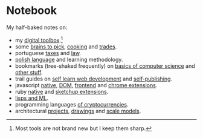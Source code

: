 # Notebook

My half-baked notes on:

- my [digital toolbox](on-toolbox.md).[^1]
- some [brains to pick](on-brains-to-pick.md), [cooking](on-cooking.md) and [trades](on-trades.md).
- portuguese [taxes](on-portuguese-tax-system.md) and [law](on-portuguese-law.md).
- [polish language](on-polish-language.md) and learning methodology.
- bookmarks (tree-shaked frequently) on [basics of computer science](on-computer-science.md) and [other stuff](on-bookmarks.md).
- trail guides on [self learn web development](trail-guide-web-development.md) and [self-publishing](trail-guide-self-publishing.md).  
- javascript [native](on-native-methods-tricks-quirks.js), [DOM](on-js-dom-html-css.html), [frontend](on-js-frontend-frameworks.js) and [chrome extensions](on-extensions-chrome.js).
- ruby [native](on-native-methods-tricks-quirks.rb) and [sketchup extensions](on-extensions-sketchup.md).
- [lisps and ML](on-lisps-and-ml.md).
- programming languages [of cryptocurrencies](on-crypto.md).
- architectural [projects](https://www.pinterest.pt/archimodels), [drawings](https://archidrawings.tumblr.com) and [scale models](https://archimodels.tumblr.com).

[^1]: Most tools are not brand new but I keep them sharp.